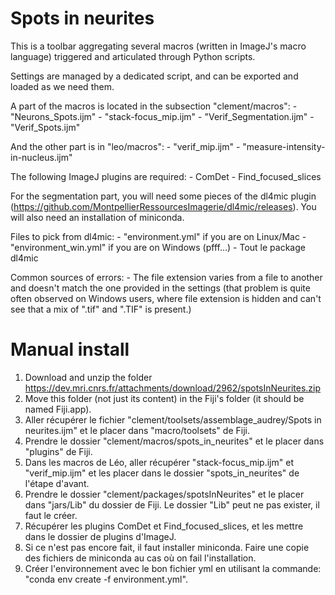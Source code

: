 
# Spots in neurites

This is a toolbar aggregating several macros (written in ImageJ's macro language) triggered and articulated through Python scripts.

Settings are managed by a dedicated script, and can be exported and loaded as we need them.

A part of the macros is located in the subsection "clement/macros":
    - "Neurons_Spots.ijm"
    - "stack-focus_mip.ijm"
    - "Verif_Segmentation.ijm"
    - "Verif_Spots.ijm"

And the other part is in "leo/macros":
    - "verif_mip.ijm"
    - "measure-intensity-in-nucleus.ijm"

The following ImageJ plugins are required:
    - ComDet
    - Find_focused_slices

For the segmentation part, you will need some pieces of the dl4mic plugin (https://github.com/MontpellierRessourcesImagerie/dl4mic/releases).
You will also need an installation of miniconda.



Files to pick from dl4mic:
    - "environment.yml" if you are on Linux/Mac
    - "environment_win.yml" if you are on Windows (pfff...)
    - Tout le package dl4mic


Common sources of errors:
    - The file extension varies from a file to another and doesn't match the one provided in the settings (that problem is quite often observed on Windows users, where file extension is hidden and can't see that a mix of ".tif" and ".TIF" is present.)

# Manual install

1. Download and unzip the folder https://dev.mri.cnrs.fr/attachments/download/2962/spotsInNeurites.zip
2. Move this folder (not just its content) in the Fiji's folder (it should be named Fiji.app).
3. Aller récupérer le fichier "clement/toolsets/assemblage_audrey/Spots in neurites.ijm" et le placer dans "macro/toolsets" de Fiji.
4. Prendre le dossier "clement/macros/spots_in_neurites" et le placer dans "plugins" de Fiji.
5. Dans les macros de Léo, aller récupérer "stack-focus_mip.ijm" et "verif_mip.ijm" et les placer dans le dossier "spots_in_neurites" de l'étape d'avant.
6. Prendre le dossier "clement/packages/spotsInNeurites" et le placer dans "jars/Lib" du dossier de Fiji. Le dossier "Lib" peut ne pas exister, il faut le créer.
7. Récupérer les plugins ComDet et Find_focused_slices, et les mettre dans le dossier de plugins d'ImageJ.
8. Si ce n'est pas encore fait, il faut installer miniconda. Faire une copie des fichiers de miniconda au cas où on fail l'installation.
9. Créer l'environnement avec le bon fichier yml en utilisant la commande: "conda env create -f environment.yml".